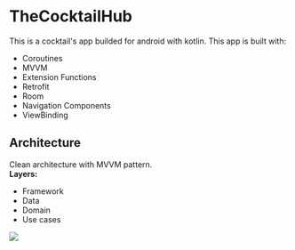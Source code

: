 # TheCocktailHub
This is a cocktail's app builded for android with kotlin. This app is built with:  
- Coroutines
- MVVM
- Extension Functions
- Retrofit
- Room
- Navigation Components
- ViewBinding
## Architecture
Clean architecture with MVVM pattern.  
**Layers:**  
- Framework  
- Data  
- Domain  
- Use cases

![](https://koenig-media.raywenderlich.com/uploads/2019/06/Android-Clean-Architecture.png)  

